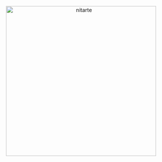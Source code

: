 <p align="center"><img src="https://pouch.jumpshare.com/preview/uE4ObHYedFUC3N4JuQukNM0ErW8C4YHqGw279hyy7hlZegVEuCHa7lcrB4002l9kQZiGMq2R-jtL1q7BX8w_i1AePW8aVeHPVGwtOjn3i6E" alt="nitarte" width="400"></p>


